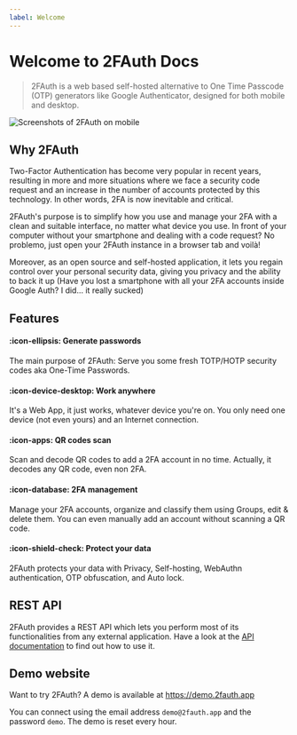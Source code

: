 ```yaml
---
label: Welcome
---
```

# Welcome to 2FAuth Docs

> 2FAuth is a web based self-hosted alternative to One Time Passcode (OTP) generators like Google Authenticator, designed for both mobile and desktop.

![Screenshots of 2FAuth on mobile](/static/2fauth_screenshots.png)

## Why 2FAuth

Two-Factor Authentication has become very popular in recent years, resulting in more and more situations where we face a security code request and an increase in the number of accounts protected by this technology. In other words, 2FA is now inevitable and critical.

2FAuth's purpose is to simplify how you use and manage your 2FA with a clean and suitable interface, no matter what device you use. In front of your computer without your smartphone and dealing with a code request? No problemo, just open your 2FAuth instance in a browser tab and voilà!

Moreover, as an open source and self-hosted application, it lets you regain control over your personal security data, giving you privacy and the ability to back it up (Have you lost a smartphone with all your 2FA accounts inside Google Auth? I did... it really sucked)

## Features

#### :icon-ellipsis: Generate passwords

The main purpose of 2FAuth: Serve you some fresh TOTP/HOTP security codes aka One-Time Passwords.

#### :icon-device-desktop: Work anywhere

It's a Web App, it just works, whatever device you're on. You only need one device (not even yours) and an Internet connection.

#### :icon-apps: QR codes scan

Scan and decode QR codes to add a 2FA account in no time. Actually, it decodes any QR code, even non 2FA.

#### :icon-database: 2FA management

Manage your 2FA accounts, organize and classify them using Groups, edit & delete them. You can even manually add an account without scanning a QR code.

#### :icon-shield-check: Protect your data

2FAuth protects your data with Privacy, Self-hosting, WebAuthn authentication, OTP obfuscation, and Auto lock.

## REST API

2FAuth provides a REST API which lets you perform most of its functionalities from any external application. Have a look at the [API documentation](/api/) to find out how to use it.

## Demo website

Want to try 2FAuth? A demo is available at <https://demo.2fauth.app>

You can connect using the email address `demo@2fauth.app` and the password `demo`. The demo is reset every hour.
